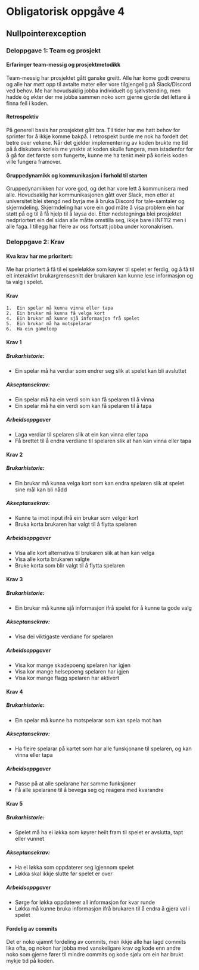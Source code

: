# Obligatorisk oppgåve 4 
## Nullpointerexception
### Deloppgave 1: Team og prosjekt
#### Erfaringer team-messig og prosjektmetodikk
Team-messig har prosjektet gått ganske greitt. Alle har kome godt overens og alle har møtt opp til
avtalte møter eller vore tilgjengelig på Slack/Discord ved behov. Me har hovudsaklig jobba individuelt og sjølvstending, 
men hadde òg økter der me jobba sammen noko som gjerne gjorde det lettare å finna feil i koden.
#### Retrospektiv 
På generell basis har prosjektet gått bra. Til tider har me hatt behov for sprinter for å ikkje komme bakpå. 
I retrospekt burde me nok ha fordelt det betre over vekene.
Når det gjelder implementering av koden brukte me tid på å diskutera korleis me ynskte at koden skulle fungera, men
istadenfor for å gå for det første som fungerte, kunne me ha tenkt meir på korleis koden ville fungera framover.
#### Gruppedynamikk og kommunikasjon i forhold til starten
Gruppedynamikken har vore god, og det har vore lett å kommunisera med alle. Hovudsaklig har kommunikasjonen gått over Slack,
men etter at universitet blei stengd ned byrja me å bruka Discord for tale-samtaler og skjermdeling. Skjermdeling har vore
ein god måte å visa problem ein har støtt på og til å få hjelp til å løysa dei.
Etter nedstegninga blei prosjektet nedpriortert ein del sidan alle måtte omstilla seg, ikkje bare i INF112
men i alle faga. I tillegg har fleire av oss fortsatt jobba under koronakrisen.

### Deloppgave 2: Krav
#### Kva krav har me prioritert:
Me har priortert å få til ei speleløkke som køyrer til spelet er ferdig, og å få til eit interaktivt
brukargrensesnitt der brukaren kan kunne lese informasjon og ta valg i spelet.

#### Krav	
    1.  Ein spelar må kunna vinna eller tapa
    2.  Ein brukar må kunna få velga kort
    4.  Ein brukar må kunne sjå informasjon frå spelet
    5.  Ein brukar må ha motspelarar
    6.  Ha ein gameloop
#### Krav 1 
##### Brukarhistorie:
*   Ein spelar må ha verdiar som endrer seg slik at spelet kan bli avsluttet
##### Akseptansekrav:		
*   Ein spelar må ha ein verdi som kan få spelaren til å vinna
*   Ein spelar må ha ein verdi som kan få spelaren til å tapa
##### Arbeidsoppgaver	
*   Laga verdiar til spelaren slik at ein kan vinna eller tapa
*   Få brettet til å endra verdiane til spelaren slik at han kan vinna eller tapa

#### Krav 2 
##### Brukarhistorie:
*   Ein brukar må kunna velga kort som kan endra spelaren slik at spelet sine mål kan bli nådd
##### Akseptansekrav:		
*   Kunne ta imot input ifrå ein brukar som velger kort
*   Bruka korta brukaren har valgt til å flytta spelaren
##### Arbeidsoppgaver	
*   Visa alle kort alternativa til brukaren slik at han kan velga
*   Visa alle korta brukaren valgte
*   Bruke korta som blir valgt til å flytta spelaren

#### Krav 3
##### Brukarhistorie:
*   Ein brukar må kunne sjå informasjon ifrå spelet for å kunne ta gode valg
##### Akseptansekrav:	
*   Visa dei viktigaste verdiane for spelaren	
##### Arbeidsoppgaver	
*   Visa kor mange skadepoeng spelaren har igjen
*   Visa kor mange helsepoeng spelaren har igjen
*   Visa kor mange flagg spelaren har aktivert

#### Krav 4
##### Brukarhistorie:
*   Ein spelar må kunne ha motspelarar som kan spela mot han
##### Akseptansekrav:	
*   Ha fleire spelarar på kartet som har alle funskjonane til spelaren, og kan vinna eller tapa
##### Arbeidsoppgaver	
*   Passe på at alle spelarane har samme funksjoner
*   Få alle spelarane til å bevega seg og reagera med kvarandre

#### Krav 5
##### Brukarhistorie:
*   Spelet må ha ei løkka som køyrer heilt fram til spelet er avslutta, tapt eller vunnet
##### Akseptansekrav:	
*   Ha ei løkka som oppdaterer seg igjennom spelet
*   Løkka skal ikkje slutte før spelet er over
##### Arbeidsoppgaver	
*   Sørge for løkka oppdaterer all informasjon for kvar runde
*   Løkka må kunne bruka informasjon ifrå brukaren til å endra å gjera val i spelet

#### Fordelig av commits
Det er noko ujamnt fordeling av commits, men ikkje alle har lagd commits lika ofta, og nokon har jobba med 
vanskeligare krav og kode enn andre noko som gjerne fører til mindre commits og kode sjølv om ein har brukt mykje tid på koden.
